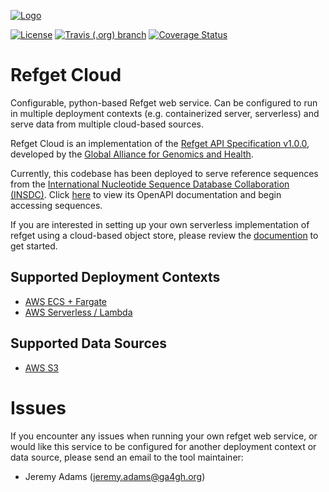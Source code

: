 [![Logo](https://www.ga4gh.org/wp-content/themes/ga4gh-theme/gfx/GA-logo-horizontal-tag-RGB.svg)](https://ga4gh.org)

[![License](https://img.shields.io/badge/License-Apache%202.0-blue.svg?style=flat-square)](https://opensource.org/licenses/Apache-2.0)
[![Travis (.org) branch](https://img.shields.io/travis/ga4gh/refget-cloud/master.svg?style=flat-square)](https://travis-ci.org/ga4gh/refget-cloud)
[![Coverage Status](https://img.shields.io/coveralls/github/ga4gh/refget-cloud.svg?style=flat-square)](https://coveralls.io/github/ga4gh/refget-cloud?branch=master)

# Refget Cloud

Configurable, python-based Refget web service. Can be configured to run in multiple deployment contexts (e.g. containerized server, serverless) and serve data from multiple cloud-based sources.

Refget Cloud is an implementation of the [Refget API Specification v1.0.0](https://samtools.github.io/hts-specs/refget.html), developed by the [Global Alliance for Genomics and Health](https://www.ga4gh.org/).

Currently, this codebase has been deployed to serve reference sequences from the [International Nucleotide Sequence Database Collaboration (INSDC)](http://www.insdc.org/). Click [here](https://refget-insdc.jeremy-codes.com/index.html) to view its OpenAPI documentation and begin accessing sequences.

If you are interested in setting up your own serverless implementation of refget using a cloud-based object store, please review the [documention](docs/INDEX.md) to get started.

## Supported Deployment Contexts

* [AWS ECS + Fargate](docs/guides/DeployAwsEcsFargate.md)
* [AWS Serverless / Lambda](docs/guides/DeployAwsLambda.md)

## Supported Data Sources

* [AWS S3 ](docs/guides/DataSourceAwsS3.md)

# Issues

If you encounter any issues when running your own refget web service, or would like this service to be configured for another deployment context or data source, please send an email to the tool maintainer:

* Jeremy Adams (jeremy.adams@ga4gh.org)